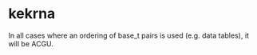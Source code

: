 # kekrna

In all cases where an ordering of base_t pairs is used (e.g. data tables), it will be ACGU.
